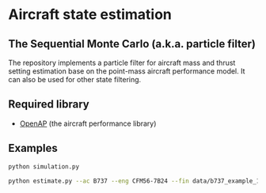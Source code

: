 # Aircraft state estimation

## The Sequential Monte Carlo (a.k.a. particle filter)

The repository implements a particle filter for aircraft mass and thrust setting estimation base on the point-mass aircraft performance model. It can also be used for other state filtering.

## Required library
- [OpenAP](https://github.com/junzis/openap) (the aircraft performance library)


## Examples
```sh
python simulation.py

python estimate.py --ac B737 --eng CFM56-7B24 --fin data/b737_example_1.csv --noise n3
```

